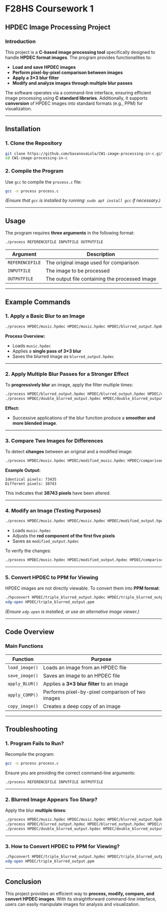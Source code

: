 # F28HS Coursework 1  
## HPDEC Image Processing Project  

### Introduction  
This project is a **C-based image processing tool** specifically designed to handle **HPDEC format images**. The program provides functionalities to:  
- **Load and save HPDEC images**  
- **Perform pixel-by-pixel comparison between images**  
- **Apply a 3×3 blur filter**  
- **Modify and analyze images through multiple blur passes**  

The software operates via a command-line interface, ensuring efficient image processing using **C standard libraries**. Additionally, it supports **conversion** of HPDEC images into standard formats (e.g., PPM) for visualization.  

---

## Installation  

### **1. Clone the Repository**  
```sh
git clone https://github.com/GasanovaLola/CW1-image-processing-in-c.git
cd CW1-image-processing-in-c
```

### **2. Compile the Program**  
Use `gcc` to compile the `process.c` file:  
```sh
gcc -o process process.c
```
*(Ensure that `gcc` is installed by running: `sudo apt install gcc` if necessary.)*  

---

## Usage  

The program requires **three arguments** in the following format:  
```sh
./process REFERENCEFILE INPUTFILE OUTPUTFILE
```
| Argument | Description |
|----------|------------|
| `REFERENCEFILE` | The original image used for comparison |
| `INPUTFILE` | The image to be processed |
| `OUTPUTFILE` | The output file containing the processed image |

---

## Example Commands  

### **1. Apply a Basic Blur to an Image**  
```sh
./process HPDEC/music.hpdec HPDEC/music.hpdec HPDEC/blurred_output.hpdec
```
**Process Overview:**  
 - Loads `music.hpdec`  
 - Applies a **single pass of 3×3 blur**  
 - Saves the blurred image as `blurred_output.hpdec`  

---

### **2. Apply Multiple Blur Passes for a Stronger Effect**  
To **progressively blur** an image, apply the filter multiple times:  
```sh
./process HPDEC/blurred_output.hpdec HPDEC/blurred_output.hpdec HPDEC/double_blurred_output.hpdec
./process HPDEC/double_blurred_output.hpdec HPDEC/double_blurred_output.hpdec HPDEC/triple_blurred_output.hpdec
```
**Effect:**  
- Successive applications of the blur function produce a **smoother and more blended image**.  

---

### **3. Compare Two Images for Differences**  
To detect **changes** between an original and a modified image:  
```sh
./process HPDEC/music.hpdec HPDEC/modified_music.hpdec HPDEC/comparison.txt
```
**Example Output:**  
```
Identical pixels: 73435  
Different pixels: 38743  
```
This indicates that **38743 pixels** have been altered.  

---

### **4. Modify an Image (Testing Purposes)**  
```sh
./process HPDEC/music.hpdec HPDEC/music.hpdec HPDEC/modified_output.hpdec
```
- Loads `music.hpdec`  
- Adjusts the **red component of the first five pixels**  
- Saves as `modified_output.hpdec`  

To verify the changes:  
```sh
./process HPDEC/music.hpdec HPDEC/modified_output.hpdec HPDEC/comparison.txt
```

---

### **5. Convert HPDEC to PPM for Viewing**  
HPDEC images are not directly viewable. To convert them into **PPM format**:  
```sh
./hpconvert HPDEC/triple_blurred_output.hpdec HPDEC/triple_blurred_output.ppm
xdg-open HPDEC/triple_blurred_output.ppm
```
*(Ensure `xdg-open` is installed, or use an alternative image viewer.)*  

---

## Code Overview  

### **Main Functions**  
| Function | Purpose |
|----------|---------|
| `load_image()` | Loads an image from an HPDEC file |
| `save_image()` | Saves an image to an HPDEC file |
| `apply_BLUR()` | Applies a **3×3 blur filter** to an image |
| `apply_COMP()` | Performs pixel-by-pixel comparison of two images |
| `copy_image()` | Creates a deep copy of an image |

---

## Troubleshooting  

### **1. Program Fails to Run?**  
Recompile the program:  
```sh
gcc -o process process.c
```
Ensure you are providing the correct command-line arguments:  
```sh
./process REFERENCEFILE INPUTFILE OUTPUTFILE
```

---

### **2. Blurred Image Appears Too Sharp?**  
Apply the blur **multiple times**:  
```sh
./process HPDEC/music.hpdec HPDEC/music.hpdec HPDEC/blurred_output.hpdec
./process HPDEC/blurred_output.hpdec HPDEC/blurred_output.hpdec HPDEC/double_blurred_output.hpdec
./process HPDEC/double_blurred_output.hpdec HPDEC/double_blurred_output.hpdec HPDEC/triple_blurred_output.hpdec
```

---

### **3. How to Convert HPDEC to PPM for Viewing?**  
```sh
./hpconvert HPDEC/triple_blurred_output.hpdec HPDEC/triple_blurred_output.ppm
xdg-open HPDEC/triple_blurred_output.ppm
```

---

## Conclusion  
This project provides an efficient way to **process, modify, compare, and convert HPDEC images**. With its straightforward command-line interface, users can easily manipulate images for analysis and visualization.

